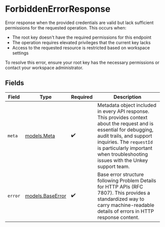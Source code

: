 # ForbiddenErrorResponse

Error response when the provided credentials are valid but lack sufficient permissions for the requested operation. This occurs when:
- The root key doesn't have the required permissions for this endpoint
- The operation requires elevated privileges that the current key lacks
- Access to the requested resource is restricted based on workspace settings

To resolve this error, ensure your root key has the necessary permissions or contact your workspace administrator.


## Fields

| Field                                                                                                                                                                                                                                                           | Type                                                                                                                                                                                                                                                            | Required                                                                                                                                                                                                                                                        | Description                                                                                                                                                                                                                                                     |
| --------------------------------------------------------------------------------------------------------------------------------------------------------------------------------------------------------------------------------------------------------------- | --------------------------------------------------------------------------------------------------------------------------------------------------------------------------------------------------------------------------------------------------------------- | --------------------------------------------------------------------------------------------------------------------------------------------------------------------------------------------------------------------------------------------------------------- | --------------------------------------------------------------------------------------------------------------------------------------------------------------------------------------------------------------------------------------------------------------- |
| `meta`                                                                                                                                                                                                                                                          | [models.Meta](../models/meta.md)                                                                                                                                                                                                                                | :heavy_check_mark:                                                                                                                                                                                                                                              | Metadata object included in every API response. This provides context about the request and is essential for debugging, audit trails, and support inquiries. The `requestId` is particularly important when troubleshooting issues with the Unkey support team. |
| `error`                                                                                                                                                                                                                                                         | [models.BaseError](../models/baseerror.md)                                                                                                                                                                                                                      | :heavy_check_mark:                                                                                                                                                                                                                                              | Base error structure following Problem Details for HTTP APIs (RFC 7807). This provides a standardized way to carry machine-readable details of errors in HTTP response content.                                                                                 |